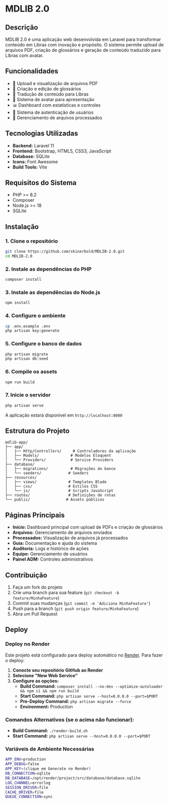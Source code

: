 # MDLIB 2.0

## Descrição
MDLIB 2.0 é uma aplicação web desenvolvida em Laravel para transformar conteúdo em Libras com inovação e propósito. O sistema permite upload de arquivos PDF, criação de glossários e geração de conteúdo traduzido para Libras com avatar.

## Funcionalidades
- 📄 Upload e visualização de arquivos PDF
- 📝 Criação e edição de glossários
- 🤟 Tradução de conteúdo para Libras
- 👤 Sistema de avatar para apresentação
- 📊 Dashboard com estatísticas e controles
- 🔐 Sistema de autenticação de usuários
- 📁 Gerenciamento de arquivos processados

## Tecnologias Utilizadas
- **Backend:** Laravel 11
- **Frontend:** Bootstrap, HTML5, CSS3, JavaScript
- **Database:** SQLite
- **Icons:** Font Awesome
- **Build Tools:** Vite

## Requisitos do Sistema
- PHP >= 8.2
- Composer
- Node.js >= 18
- SQLite

## Instalação

### 1. Clone o repositório
```bash
git clone https://github.com/skinerbold/MDLIB-2.0.git
cd MDLIB-2.0
```

### 2. Instale as dependências do PHP
```bash
composer install
```

### 3. Instale as dependências do Node.js
```bash
npm install
```

### 4. Configure o ambiente
```bash
cp .env.example .env
php artisan key:generate
```

### 5. Configure o banco de dados
```bash
php artisan migrate
php artisan db:seed
```

### 6. Compile os assets
```bash
npm run build
```

### 7. Inicie o servidor
```bash
php artisan serve
```

A aplicação estará disponível em `http://localhost:8000`

## Estrutura do Projeto
```
mdlib-app/
├── app/
│   ├── Http/Controllers/     # Controladores da aplicação
│   ├── Models/              # Modelos Eloquent
│   └── Providers/           # Service Providers
├── database/
│   ├── migrations/          # Migrações do banco
│   └── seeders/            # Seeders
├── resources/
│   ├── views/              # Templates Blade
│   ├── css/                # Estilos CSS
│   └── js/                 # Scripts JavaScript
├── routes/                 # Definições de rotas
└── public/                # Assets públicos
```

## Páginas Principais
- **Início:** Dashboard principal com upload de PDFs e criação de glossários
- **Arquivos:** Gerenciamento de arquivos enviados
- **Processados:** Visualização de arquivos já processados
- **Guia:** Documentação e ajuda do sistema
- **Auditoria:** Logs e histórico de ações
- **Equipe:** Gerenciamento de usuários
- **Painel ADM:** Controles administrativos

## Contribuição
1. Faça um fork do projeto
2. Crie uma branch para sua feature (`git checkout -b feature/MinhaFeature`)
3. Commit suas mudanças (`git commit -m 'Adiciona MinhaFeature'`)
4. Push para a branch (`git push origin feature/MinhaFeature`)
5. Abra um Pull Request

## Deploy

### Deploy no Render

Este projeto está configurado para deploy automático no [Render](https://render.com). Para fazer o deploy:

1. **Conecte seu repositório GitHub ao Render**
2. **Selecione "New Web Service"**
3. **Configure as opções:**
   - **Build Command:** `composer install --no-dev --optimize-autoloader && npm ci && npm run build`
   - **Start Command:** `php artisan serve --host=0.0.0.0 --port=$PORT`
   - **Pre-Deploy Command:** `php artisan migrate --force`
   - **Environment:** Production

### Comandos Alternativos (se o acima não funcionar):
- **Build Command:** `./render-build.sh`
- **Start Command:** `php artisan serve --host=0.0.0.0 --port=$PORT`

### Variáveis de Ambiente Necessárias

```bash
APP_ENV=production
APP_DEBUG=false
APP_KEY=(clique em Generate no Render)
DB_CONNECTION=sqlite
DB_DATABASE=/opt/render/project/src/database/database.sqlite
LOG_CHANNEL=errorlog
SESSION_DRIVER=file
CACHE_DRIVER=file
QUEUE_CONNECTION=sync
```

